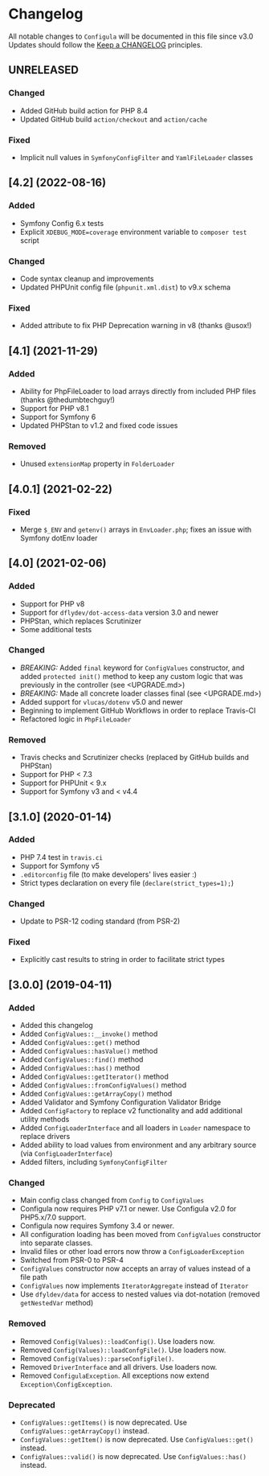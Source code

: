 # Changelog

All notable changes to `Configula` will be documented in this file since v3.0
Updates should follow the [Keep a CHANGELOG](http://keepachangelog.com/) principles.

## UNRELEASED
### Changed
- Added GitHub build action for PHP 8.4
- Updated GitHub build `action/checkout` and `action/cache`
### Fixed
- Implicit null values in `SymfonyConfigFilter` and `YamlFileLoader` classes

## [4.2] (2022-08-16)
### Added
- Symfony Config 6.x tests
- Explicit `XDEBUG_MODE=coverage` environment variable to `composer test` script
### Changed
- Code syntax cleanup and improvements
- Updated PHPUnit config file (`phpunit.xml.dist`) to v9.x schema
### Fixed
- Added attribute to fix PHP Deprecation warning in v8 (thanks @usox!)

## [4.1] (2021-11-29)
### Added
- Ability for PhpFileLoader to load arrays directly from included PHP files (thanks @thedumbtechguy!)
- Support for PHP v8.1
- Support for Symfony 6
- Updated PHPStan to v1.2 and fixed code issues
### Removed
- Unused `extensionMap` property in `FolderLoader`

## [4.0.1] (2021-02-22)
### Fixed
- Merge `$_ENV` and `getenv()` arrays in `EnvLoader.php`; fixes an issue with Symfony dotEnv loader

## [4.0] (2021-02-06)
### Added
- Support for PHP v8
- Support for `dflydev/dot-access-data` version 3.0 and newer
- PHPStan, which replaces Scrutinizer
- Some additional tests
### Changed
- *BREAKING:* Added `final` keyword for `ConfigValues` constructor, and added `protected init()` method to keep any custom
  logic that was previously in the controller (see <UPGRADE.md>)
- *BREAKING:* Made all concrete loader classes final (see <UPGRADE.md>)
- Added support for `vlucas/dotenv` v5.0 and newer
- Beginning to implement GitHub Workflows in order to replace Travis-CI
- Refactored logic in `PhpFileLoader` 
### Removed 
- Travis checks and Scrutinizer checks (replaced by GitHub builds and PHPStan)
- Support for PHP < 7.3
- Support for PHPUnit < 9.x
- Support for Symfony v3 and < v4.4

## [3.1.0] (2020-01-14)
### Added
- PHP 7.4 test in `travis.ci`
- Support for Symfony v5
- `.editorconfig` file (to make developers' lives easier :)
- Strict types declaration on every file (`declare(strict_types=1);`)
### Changed
- Update to PSR-12 coding standard (from PSR-2)
### Fixed
- Explicitly cast results to string in order to facilitate strict types

## [3.0.0] (2019-04-11)
### Added
- Added this changelog
- Added `ConfigValues::__invoke()` method
- Added `ConfigValues::get()` method
- Added `ConfigValues::hasValue()` method
- Added `ConfigValues::find()` method
- Added `ConfigValues::has()` method
- Added `ConfigValues::getIterator()` method
- Added `ConfigValues::fromConfigValues()` method
- Added `ConfigValues::getArrayCopy()` method
- Added Validator and Symfony Configuration Validator Bridge
- Added `ConfigFactory` to replace v2 functionality and add additional utility methods
- Added `ConfigLoaderInterface` and all loaders in `Loader` namespace to replace drivers
- Added ability to load values from environment and any arbitrary source (via `ConfigLoaderInterface`)
- Added filters, including `SymfonyConfigFilter`
### Changed
- Main config class changed from `Config` to `ConfigValues`
- Configula now requires PHP v7.1 or newer.  Use Configula v2.0 for PHP5.x/7.0 support.
- Configula now requires Symfony 3.4 or newer.
- All configuration loading has been moved from `ConfigValues` constructor into separate classes.
- Invalid files or other load errors now throw a `ConfigLoaderException`
- Switched from PSR-0 to PSR-4
- `ConfigValues` constructor now accepts an array of values instead of a file path
- `ConfigValues` now implements `IteratorAggregate` instead of `Iterator`
- Use `dfyldev/data` for access to nested values via dot-notation (removed `getNestedVar` method)
### Removed
- Removed `Config(Values)::loadConfig()`.  Use loaders now.
- Removed `Config(Values)::loadConfgFile()`.  Use loaders now.
- Removed `Config(Values)::parseConfigFile()`.
- Removed `DriverInterface` and all drivers.  Use loaders now.
- Removed `ConfigulaException`.  All exceptions now extend `Exception\ConfigException`.
### Deprecated
- `ConfigValues::getItems()` is now deprecated.  Use `ConfigValues::getArrayCopy()` instead.
- `ConfigValues::getItem()` is now deprecated.  Use `ConfigValues::get()` instead.
- `ConfigValues::valid()` is now deprecated.  Use `ConfigValues::has()` instead.

